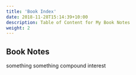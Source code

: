 ```yaml
---
title: 'Book Index'
date: 2018-11-28T15:14:39+10:00
description: Table of Content for My Book Notes
weight: 2
---
```


## Book Notes

something something compound interest
